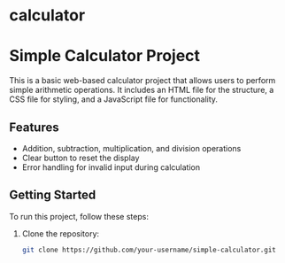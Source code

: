 # calculator
# Simple Calculator Project

This is a basic web-based calculator project that allows users to perform simple arithmetic operations. It includes an HTML file for the structure, a CSS file for styling, and a JavaScript file for functionality.

## Features

- Addition, subtraction, multiplication, and division operations
- Clear button to reset the display
- Error handling for invalid input during calculation

## Getting Started

To run this project, follow these steps:

1. Clone the repository:

   ```bash
   git clone https://github.com/your-username/simple-calculator.git
